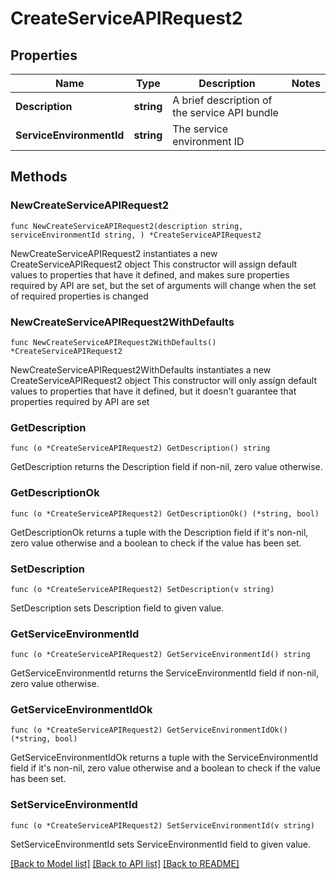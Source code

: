 # CreateServiceAPIRequest2

## Properties

Name | Type | Description | Notes
------------ | ------------- | ------------- | -------------
**Description** | **string** | A brief description of the service API bundle | 
**ServiceEnvironmentId** | **string** | The service environment ID | 

## Methods

### NewCreateServiceAPIRequest2

`func NewCreateServiceAPIRequest2(description string, serviceEnvironmentId string, ) *CreateServiceAPIRequest2`

NewCreateServiceAPIRequest2 instantiates a new CreateServiceAPIRequest2 object
This constructor will assign default values to properties that have it defined,
and makes sure properties required by API are set, but the set of arguments
will change when the set of required properties is changed

### NewCreateServiceAPIRequest2WithDefaults

`func NewCreateServiceAPIRequest2WithDefaults() *CreateServiceAPIRequest2`

NewCreateServiceAPIRequest2WithDefaults instantiates a new CreateServiceAPIRequest2 object
This constructor will only assign default values to properties that have it defined,
but it doesn't guarantee that properties required by API are set

### GetDescription

`func (o *CreateServiceAPIRequest2) GetDescription() string`

GetDescription returns the Description field if non-nil, zero value otherwise.

### GetDescriptionOk

`func (o *CreateServiceAPIRequest2) GetDescriptionOk() (*string, bool)`

GetDescriptionOk returns a tuple with the Description field if it's non-nil, zero value otherwise
and a boolean to check if the value has been set.

### SetDescription

`func (o *CreateServiceAPIRequest2) SetDescription(v string)`

SetDescription sets Description field to given value.


### GetServiceEnvironmentId

`func (o *CreateServiceAPIRequest2) GetServiceEnvironmentId() string`

GetServiceEnvironmentId returns the ServiceEnvironmentId field if non-nil, zero value otherwise.

### GetServiceEnvironmentIdOk

`func (o *CreateServiceAPIRequest2) GetServiceEnvironmentIdOk() (*string, bool)`

GetServiceEnvironmentIdOk returns a tuple with the ServiceEnvironmentId field if it's non-nil, zero value otherwise
and a boolean to check if the value has been set.

### SetServiceEnvironmentId

`func (o *CreateServiceAPIRequest2) SetServiceEnvironmentId(v string)`

SetServiceEnvironmentId sets ServiceEnvironmentId field to given value.



[[Back to Model list]](../README.md#documentation-for-models) [[Back to API list]](../README.md#documentation-for-api-endpoints) [[Back to README]](../README.md)


